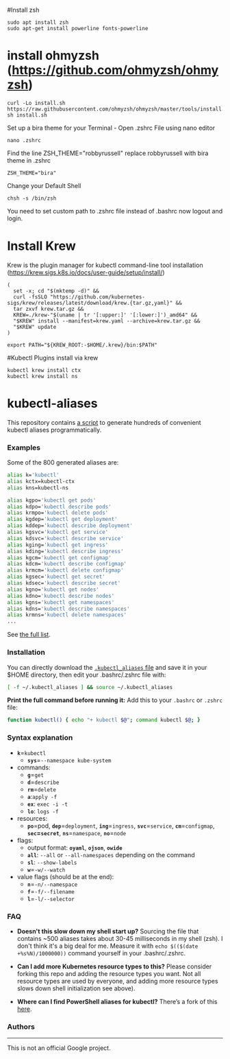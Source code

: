 #Install zsh
```
sudo apt install zsh
sudo apt-get install powerline fonts-powerline
```
# install ohmyzsh (https://github.com/ohmyzsh/ohmyzsh)
```
curl -Lo install.sh https://raw.githubusercontent.com/ohmyzsh/ohmyzsh/master/tools/install.sh
sh install.sh
```
Set up a bira theme for your Terminal - Open .zshrc File using nano editor
```
nano .zshrc
```
Find the line ZSH_THEME="robbyrussell" replace robbyrussell with bira theme in .zshrc

```
ZSH_THEME="bira"
```
Change your Default Shell
```
chsh -s /bin/zsh
```
You need to set custom path to .zshrc file instead of .bashrc
now logout and login.

# Install Krew
Krew is the plugin manager for kubectl command-line tool
installation (https://krew.sigs.k8s.io/docs/user-guide/setup/install/)
```
(
  set -x; cd "$(mktemp -d)" &&
  curl -fsSLO "https://github.com/kubernetes-sigs/krew/releases/latest/download/krew.{tar.gz,yaml}" &&
  tar zxvf krew.tar.gz &&
  KREW=./krew-"$(uname | tr '[:upper:]' '[:lower:]')_amd64" &&
  "$KREW" install --manifest=krew.yaml --archive=krew.tar.gz &&
  "$KREW" update
)

export PATH="${KREW_ROOT:-$HOME/.krew}/bin:$PATH"
```
#Kubectl Plugins install via krew

```
kubectl krew install ctx
kubectl krew install ns
```

# kubectl-aliases

This repository contains [a script](generate_aliases.py) to generate hundreds of
convenient kubectl aliases programmatically.

### Examples

Some of the 800 generated aliases are:

```sh
alias k='kubectl'
alias kctx=kubectl-ctx
alias kns=kubectl-ns

alias kgpo='kubectl get pods'
alias kdpo='kubectl describe pods'
alias krmpo='kubectl delete pods'
alias kgdep='kubectl get deployment'
alias kddep='kubectl describe deployment'
alias kgsvc='kubectl get service'
alias kdsvc='kubectl describe service'
alias kging='kubectl get ingress'
alias kding='kubectl describe ingress'
alias kgcm='kubectl get configmap'
alias kdcm='kubectl describe configmap'
alias krmcm='kubectl delete configmap'
alias kgsec='kubectl get secret'
alias kdsec='kubectl describe secret'
alias kgno='kubectl get nodes'
alias kdno='kubectl describe nodes'
alias kgns='kubectl get namespaces'
alias kdns='kubectl describe namespaces'
alias krmns='kubectl delete namespaces'
...
```

See [the full list](.kubectl_aliases).

### Installation

You can directly download the [`.kubectl_aliases` file](https://rawgit.com/jijeesh/kubectl-alias/master/.kubectl_aliases)
and save it in your $HOME directory, then edit your .bashrc/.zshrc file with:

```sh
[ -f ~/.kubectl_aliases ] && source ~/.kubectl_aliases
```

**Print the full command before running it:** Add this to your `.bashrc` or
`.zshrc` file:

```sh
function kubectl() { echo "+ kubectl $@"; command kubectl $@; }
```

### Syntax explanation

* **`k`**=`kubectl`
  * **`sys`**=`--namespace kube-system`
* commands:
  * **`g`**=`get`
  * **`d`**=`describe`
  * **`rm`**=`delete`
  * **`a`**:`apply -f`
  * **`ex`**: `exec -i -t`
  * **`lo`**: `logs -f`
* resources:
  * **`po`**=pod, **`dep`**=`deployment`, **`ing`**=`ingress`,
    **`svc`**=`service`, **`cm`**=`configmap`, **`sec`=`secret`**,
    **`ns`**=`namespace`, **`no`**=`node`
* flags:
  * output format: **`oyaml`**, **`ojson`**, **`owide`**
  * **`all`**: `--all` or `--all-namespaces` depending on the command
  * **`sl`**: `--show-labels`
  * **`w`**=`-w/--watch`
* value flags (should be at the end):
  * **`n`**=`-n/--namespace`
  * **`f`**=`-f/--filename`
  * **`l`**=`-l/--selector`
  
### FAQ

- **Doesn't this slow down my shell start up?** Sourcing the file that contains
~500 aliases takes about 30-45 milliseconds in my shell (zsh). I don't think
it's a big deal for me. Measure it with `echo $(($(date +%s%N)/1000000))`
command yourself in your .bashrc/.zshrc.

- **Can I add more Kubernetes resource types to this?** Please consider forking
  this repo and adding the resource types you want. Not all resource types are
  used by everyone, and adding more resource types slows down shell initialization
  see above).

- **Where can I find PowerShell aliases for kubectl?** There’s a fork of this
  [here](https://github.com/shanoor/kubectl-aliases-powershell).

### Authors



-----

This is not an official Google project.
